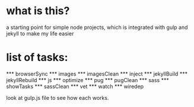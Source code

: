 # what is this?
 a starting point for simple node projects, which is integrated with gulp and jekyll to make my life easier

# list of tasks:
***  browserSync
***  images
***  imagesClean
***  inject
***  jekyllBuild
***  jekyllRebuild
***  js
***  optimize
***  pug
***  pugClean
***  sass
***  showTasks
***  sassClean
***  vet
***  watch
***  wiredep

look at gulp.js file to see how each works.
